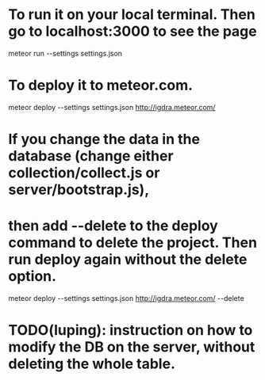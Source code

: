 # To run it on your local terminal. Then go to localhost:3000 to see the page
meteor run --settings settings.json

# To deploy it to meteor.com.
meteor deploy --settings settings.json http://igdra.meteor.com/

# If you change the data in the database (change either collection/collect.js or server/bootstrap.js),
# then add --delete to the deploy command to delete the project. Then run deploy again without the delete option.
meteor deploy --settings settings.json http://igdra.meteor.com/ --delete

# TODO(luping): instruction on how to modify the DB on the server, without deleting the whole table.

